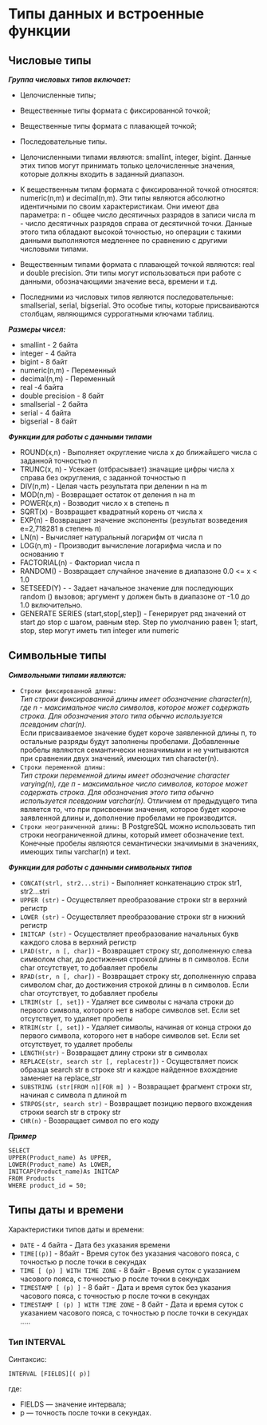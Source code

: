 # Типы данных и встроенные функции

## Числовые типы

___Группа числовых типов включает:___

- Целочисленные типы;
- Вещественные типы формата с фиксированной точкой;
- Вещественные типы формата с плавающей точкой;
- Последовательные типы.

- Целочисленными типами являются: smallint, integer, bigint. Данные этих
  типов могут принимать только целочисленные значения, которые должны
  входить в заданный диапазон.
- К вещественным типам формата с фиксированной точкой относятся:
  numeric(n,m) и decimal(n,m). Эти типы являются абсолютно идентичными по своим
  характеристикам. Они имеют два параметра: п - общее число десятичных разрядов
  в записи числа m - число десятичных разрядов справа от десятичной точки.
  Данные
  этого типа обладают высокой точностью, но операции с такими данными
  выполняются медленнее по сравнению с другими числовыми типами.
- Вещественным типами формата с плавающей точкой являются: real
  и double precision. Эти типы могут использоваться при работе с данными,
  обозначающими значение веса, времени и т.д.
- Последними из числовых типов являются последовательные: smallserial,
  serial, bigserial. Это особые типы, которые присваиваются столбцам,
  являющимся суррогатными ключами таблиц.

___Размеры чисел:___

- smallint - 2 байта
- integer - 4 байта
- bigint - 8 байт
- numeric(n,m) - Переменный
- decimal(n,m) - Переменный
- real -4 байта
- double precision - 8 байт
- smallserial - 2 байта
- serial - 4 байта
- bigserial - 8 байт

**_Функции для работы с данными типами_**

- ROUND(x,n) - Выполняет округление числа х до ближайшего числа с заданной
  точностью п
- TRUNC(x, n)  - Усекает (отбрасывает) значащие цифры числа х справа без
  округления, с заданной точностью п
- DIV(n,m) - Целая часть результата при делении n на m
- MOD(n,m) - Возвращает остаток от деления n на m
- POWER(x,n) - Возводит число х в степень п
- SQRT(x) - Возвращает квадратный корень от числа х
- EXP(n) - Возвращает значение экспоненты (результат возведения
  е=2,718281 в степень п)
- LN(n) - Вычисляет натуральный логарифм от числа п
- LOG(n,m) - Производит вычисление логарифма числа и по основанию т
- FACTORIAL(n) - Факториал числа п
- RANDOM() - Возвращает случайное значение в диапазоне 0.0 <= х < 1.0
- SETSEED(Y) - - Задает начальное значение для последующих random ()
  вызовов; аргумент у должен быть в диапазоне от -1.0 до 1.0 включительно.
- GENERATE SERIES (start,stop[,step]) - Генерирует ряд значений от start до stop
  с шагом, равным
  step. Step по умолчанию равен 1; start, stop, step могут иметь
  тип integer или numeric

## Символьные типы

**_Символьными типами являются:_**

- `Строки фиксированной длины:`  
  _Тип строки фиксированной длины имеет обозначение character(n), где n -
  максимальное число символов, которое может содержать строка. Для обозначения
  этого типа обычно используется псевдоним char(n)._   
  Если присваиваемое значение будет короче заявленной длины п, то остальные
  разряды будут заполнены пробелами. Добавленные пробелы являются семантически
  незначимыми и не учитываются при сравнении двух значений, имеющих тип
  character(n).
- `Строки переменной длины:`  
  _Тип строки переменной длины имеет обозначение character varying(n), где п -
  максимальное число символов, которое может содержать строка. Для обозначения
  этого типа обычно используется псевдоним varchar(n)._
  Отличием от предыдущего типа является то, что при присвоении значения,
  которое будет короче заявленной длины и, дополнение пробелами не производится.
- `Строки неограниченной длины:`
  В PostgreSQL можно использовать тип строки неограниченной длины, который
  имеет обозначение text.
  Конечные пробелы являются семантически значимыми в значениях, имеющих типы
  varchar(n) и text.

**_Функции для работы с данными символьных типов_**

- `CONCAT(strl, str2...stri)` - Выполняет конкатенацию строк str1, str2...stri
- `UPPER (str)` - Осуществляет преобразование строки str в верхний регистр
- `LOWER (str)` - Осуществляет преобразование строки str в нижний регистр
- `INITCAP (str)` - Осуществляет преобразование начальных букв каждого слова в
  верхний регистр
- `LPAD(str, n [, char])` - Возвращает строку str, дополненную слева
  символом char, до достижения строкой длины в п символов. Если char
  отсутствует, то добавляет пробелы
- `RPAD(str, n [, char])` - Возвращает строку str, дополненную справа символом
  char, до достижения строкой длины в n символов. Если char отсутствует, то
  добавляет пробелы
- `LTRIM(str [, set])` - Удаляет все символы с начала строки до первого символа,
  которого нет в наборе символов set. Если set отсутствует, то удаляет пробелы
- `RTRIM(str [, set])` - Удаляет символы, начиная от конца строки до первого
  символа, которого нет в наборе символов set. Если set отсутствует, то удаляет
  пробелы
- `LENGTH(str)` - Возвращает длину строки str в символах
- `REPLACE(str, search str [, replacestr])` - Осуществляет поиск образца search
  str в строке str и каждое найденное вхождение заменяет на replace_str
- `SUBSTRING (str[FROM n][FOR m] )` - Возвращает фрагмент строки str, начиная с
  символа п длиной m
- `STRPOS(str, search str)` - Возвращает позицию первого вхождения строки search
  str в строку str
- `CHR(n)` - Возвращает символ по его коду

___Пример___

    SELECT
    UPPER(Product_name) As UPPER,
    LOWER(Product_name) As LOWER,
    INITCAP(Product_name)As INITCAP
    FROM Products
    WHERE product_id = 50;

## Типы даты и времени

Характеристики типов даты и времени:

- `DATE` - 4 байта - Дата без указания времени
- `TIME[(р)]` - 8байт - Время суток без указания часового пояса, с точностью р
  после точки в секундах
- `TIME [ (р) ] WITH TIME ZONE` - 8 байт - Время суток с указанием часового
  пояса, с точностью р после точки в секундах
- `TIMESTAMP [ (p) ]` - 8 байт - Дата и время суток без указания часового пояса,
  с
  точностью р после точки в секундах
- `TIMESTAMP [ (p) ] WITH TIME ZONE` - 8 байт - Дата и время суток с указанием
  часового пояса, с точностью р после точки в секундах
.....








### Тип INTERVAL

Синтаксис:

```
INTERVAL [FIELDS][( р)]
```

где:

- FIELDS — значение интервала;
- р — точность после точки в секундах.